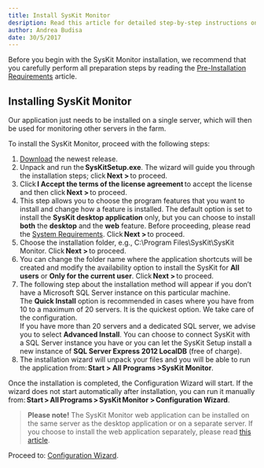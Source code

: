 ```yaml
---
title: Install SysKit Monitor
desription: Read this article for detailed step-by-step instructions on how to install the SysKit Monitor and all its prerequisites.
author: Andrea Budisa
date: 30/5/2017
---
```

Before you begin with the SysKit Monitor installation, we recommend that you carefully perform all preparation steps by reading the [Pre-Installation Requirements](#internal/requirements/pre-installation-requirements) article.

## Installing SysKit Monitor

Our application just needs to be installed on a single server, which will then be used for monitoring other servers in the farm.

To install the SysKit Monitor, proceed with the following steps:

1. [Download](https://www.syskit.com/downloads/) the newest release.
2. Unpack and run the __SysKitSetup.exe__. The wizard will guide you through the installation steps; click __Next >__ to proceed.
3. Click __I Accept the terms of the license agreement__ to accept the license and then click __Next >__ to proceed.
4. This step allows you to choose the program features that you want to install and change how a feature is installed. The default option is set to install the __SysKit desktop application__ only, but you can choose to install __both__ the __desktop__ and the __web__ feature. Before proceeding, please read the [System Requirements](#internal/requirements/system-requirements). Click __Next >__ to proceed.
5. Choose the installation folder, e.g., C:\Program Files\SysKit\SysKit Monitor. Click __Next >__ to proceed.
6. You can change the folder name where the application shortcuts will be created and modify the availability option to install the SysKit for __All users__ or __Only for the current user__. Click __Next >__ to proceed.
7. The following step about the installation method will appear if you don’t have a Microsoft SQL Server instance on this particular machine.  
The __Quick Install__ option is recommended in cases where you have from 10 to a maximum of 20 servers. It is the quickest option. We take care of the configuration.  
If you have more than 20 servers and a dedicated SQL server, we advise you to select __Advanced Install__.
You can choose to connect SysKit with a SQL Server instance you have or you can let the SysKit Setup install a new instance of __SQL Server Express 2012 LocalDB__ (free of charge).
8. The installation wizard will unpack your files and you will be able to run the application from: __Start > All Programs >SysKit Monitor__.


Once the installation is completed, the Configuration Wizard will start. If the wizard does not start automatically after installation, you can run it manually from: __Start > All Programs > SysKit Monitor > Configuration Wizard__.

> __Please note!__ The SysKit Monitor web application can be installed on the same server as the desktop application or on a separate server. If you choose to install the web application separately, please read [this article](#internal/configuration-wizard/configure-monitor).

Proceed to: [Configuration Wizard](#internal/configuration-wizard/configure-monitor).